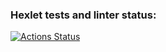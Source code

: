 ### Hexlet tests and linter status:
[![Actions Status](https://github.com/Ustizkii/python-project-50/actions/workflows/hexlet-check.yml/badge.svg)](https://github.com/Ustizkii/python-project-50/actions)